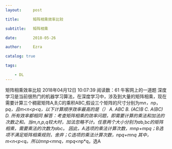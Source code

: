 ```yaml
---
layout:     post

title:      矩阵相乘效率比较

subtitle:   矩阵相乘

date:       2018-05-26

author:     Ezra

catalog: true

tags:

    - DL
---
```




矩阵相乘效率比较
2018年04月12日 10:07:39
阅读数：61
牛客网上的一道题
深度学习是当前很热门的机器学习算法，在深度学习中，涉及到大量的矩阵相乘，现在需要计算三个稠密矩阵A,B,C的乘积ABC,假设三个矩阵的尺寸分别为m*n，n*p，p*q，且m<n<p<q，以下计算顺序效率最高的是（）
A. ABC            B. (AC)B             C. A(BC)                D. 所有效率都相同
解答：考查矩阵相乘的效率问题，即需要计算的乘法和加法的次数之和。当m,n,p,q较大时，加法忽略不计。任意两个大小分别为a*b,b*c的矩阵相乘，需要乘法的次数为a*b*c。
因此，A选项的乘法计算次数，m*n*p+m*p*q；B选项不满足矩阵相乘规则，舍弃；C选项的乘法计算次数，n*p*q+m*n*q
其中，m<n<p<q。所以m*n*p<m*n*q，m*p*q<n*p*q，选A